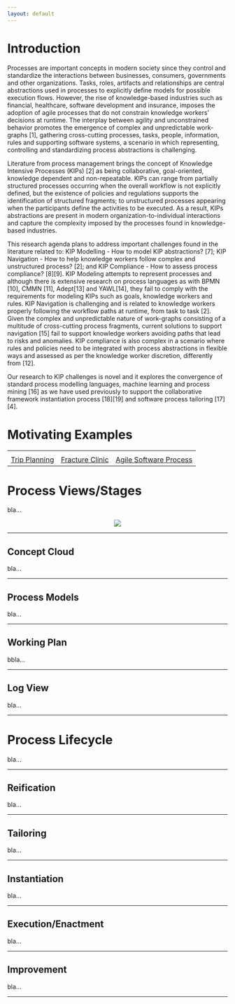 ```yaml
---
layout: default
---
```


# Introduction

Processes are important concepts in modern society since they control and standardize the interactions between businesses, consumers, governments and other organizations. Tasks, roles, artifacts and relationships are central abstractions used in processes to explicitly define models for possible execution flows. However, the rise of knowledge-based industries such as financial, healthcare, software development and insurance, imposes the adoption of agile processes that do not constrain knowledge workers’ decisions at runtime. The interplay between agility and unconstrained behavior promotes the emergence of complex and unpredictable work-graphs [1], gathering cross-cutting processes, tasks, people, information, rules and supporting software systems, a scenario in which representing, controlling and standardizing process abstractions is challenging.

Literature from process management brings the concept of Knowledge Intensive Processes (KIPs) [2] as being collaborative, goal-oriented, knowledge dependent and non-repeatable. KIPs can range from partially structured processes occurring when the overall workflow is not explicitly defined, but the existence of policies and regulations supports the identification of structured fragments; to unstructured processes appearing when the participants define the activities to be executed. As a result, KIPs abstractions are present in modern organization-to-individual interactions and capture the complexity imposed by the processes found in knowledge-based industries.

This research agenda plans to address important challenges found in the literature related to: KIP Modelling - How to model KIP abstractions? [7]; KIP Navigation - How to help knowledge workers follow complex and unstructured process? [2]; and KIP Compliance - How to assess process compliance? [8][9]. KIP Modeling attempts to represent processes and although there is extensive research on process languages as with BPMN [10], CMMN [11], Adept[13] and YAWL[14], they fail to comply with the requirements for modeling KIPs such as goals, knowledge workers and rules. KIP Navigation is challenging and is related to knowledge workers properly following the workflow paths at runtime, from task to task [2]. Given the complex and unpredictable nature of work-graphs consisting of a multitude of cross-cutting process fragments, current solutions to support navigation [15] fail to support knowledge workers avoiding paths that lead to risks and anomalies.
KIP compliance is also complex in a scenario where rules and policies need to be integrated with process abstractions in flexible ways and assessed as per the knowledge worker discretion, differently from [12].

Our research to KIP challenges is novel and it explores the convergence of standard process modelling languages, machine learning and process mining [16] as we have used previously to support the collaborative framework instantiation process [18][19] and software process tailoring [17][4].



# Motivating Examples


<table style="width:100%">
  <tr>
    <th></th>
    <th></th>
    <th></th>
  </tr>
  <tr>
    <td><center><a href="./trip_plan/tp_bigpicture.html">Trip Planning</a></center></td>
    <td><center><a href="https://www.w3schools.com/">Fracture Clinic</a></center></td>
    <td><center><a href="https://www.w3schools.com/">Agile Software Process</a></center></td>
  </tr>
</table>




# Process Views/Stages

bla...

<center>
<img src="https://docs.google.com/drawings/d/e/2PACX-1vTScmjPsEwlmqBdLHqHoU6OJ50CdaebiubPnxCxGSQ0ZfJZTWQaX8T7bH9XyBlc6--0iDwEQCyjrw9L/pub?w=525&amp;h=620">
</center>

***

## Concept Cloud

bla...

***

## Process Models

bla...

***

## Working Plan

bbla...

***

## Log View

bla...

***


# Process Lifecycle

bla...

***

## Reification

bla...

***

## Tailoring

bla...

***

## Instantiation

bla...

***

## Execution/Enactment

bla...

***

## Improvement

bla...

***
